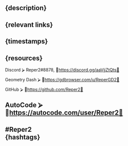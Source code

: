 {description}  
-----------------------------------------------------------------------------------------------------------------------  
{relevant links}  
-----------------------------------------------------------------------------------------------------------------------  
{timestamps}  
-----------------------------------------------------------------------------------------------------------------------  
{resources}  
-----------------------------------------------------------------------------------------------------------------------  
Discord ⮚ Reper2#8878, 🔗https://discord.gg/aaVjjZtQts🔗  

Geometry Dash ⮚ 🔗https://gdbrowser.com/u/ReperGD2🔗  
  
GitHub ⮚ 🔗https://github.com/Reper2🔗  
  
AutoCode ⮚ 🔗https://autocode.com/user/Reper2🔗  
-----------------------------------------------------------------------------------------------------------------------  
#Reper2  
{hashtags}  
-----------------------------------------------------------------------------------------------------------------------  